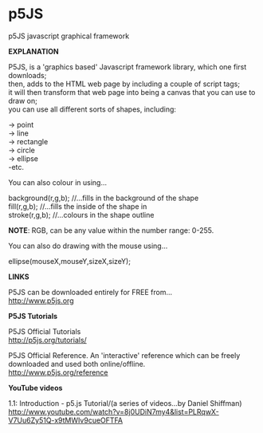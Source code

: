 # p5JS
p5JS javascript graphical framework  

**EXPLANATION**

P5JS, is a 'graphics based' Javascript framework library, which one  first downloads;   
then, adds to the HTML web page by including a couple of script tags;  
it will then transform that web page into being a canvas that you can use to draw on;  
you can use all different sorts of shapes, including:     

-> point  
-> line  
-> rectangle  
-> circle  
-> ellipse  
-etc.  

You can also colour in using...

background(r,g,b); //...fills in the background of the shape  
fill(r,g,b);       //...fills the inside of the shape in  
stroke(r,g,b);     //...colours in the shape outline  

**NOTE**: RGB, can be any value within the number range: 0-255.  

You can also do drawing with the mouse using...  

ellipse(mouseX,mouseY,sizeX,sizeY);

**LINKS**

P5JS can be downloaded entirely for FREE from...  
http://www.p5js.org  

**P5JS Tutorials**

P5JS Official Tutorials  
http://p5js.org/tutorials/  

P5JS Official Reference. An 'interactive' reference which can be freely downloaded and used both online/offline.  
http://www.p5js.org/reference  

**YouTube videos**

1.1: Introduction - p5.js Tutorial/(a series of videos...by Daniel Shiffman)  
http://www.youtube.com/watch?v=8j0UDiN7my4&list=PLRqwX-V7Uu6Zy51Q-x9tMWIv9cueOFTFA

